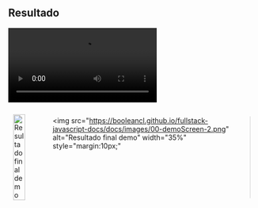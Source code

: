 ## Resultado

<video src="https://res.cloudinary.com/boolean-spa/video/upload/v1621628798/boolean-fullstack-js/demo_paqoxr.mp4" type="video/mp4"></video>

<div style="display:flex; justify-content: center;">
  <img
    src="https://booleancl.github.io/fullstack-javascript-docs/docs/images/00-demoScreen-1.png"
    alt="Resultado final demo"
    width="35%"
    style="margin:10px;"
  >

  <img
    src="https://booleancl.github.io/fullstack-javascript-docs/docs/images/00-demoScreen-2.png"
    alt="Resultado final demo"
    width="35%"
    style="margin:10px;"
  >
</div>